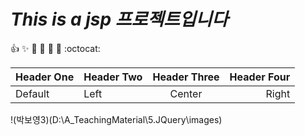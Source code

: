 # *This is a jsp 프로젝트입니다*
:+1: :sparkles: :camel: :tada: :rocket: :metal: :octocat: 
   
| Header One | Header Two | Header Three | Header Four |
| ---------- | :--------- | :----------: | ----------: |
| Default    | Left       | Center       | Right       |   
!(박보영3)(D:\A_TeachingMaterial\5.JQuery\images)
